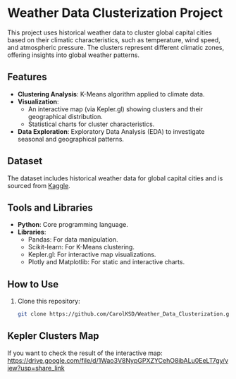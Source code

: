 # Weather Data Clusterization Project

This project uses historical weather data to cluster global capital cities based on their climatic characteristics, such as temperature, wind speed, and atmospheric pressure. The clusters represent different climatic zones, offering insights into global weather patterns.

## Features
- **Clustering Analysis**: K-Means algorithm applied to climate data.
- **Visualization**:
  - An interactive map (via Kepler.gl) showing clusters and their geographical distribution.
  - Statistical charts for cluster characteristics.
- **Data Exploration**: Exploratory Data Analysis (EDA) to investigate seasonal and geographical patterns.

## Dataset
The dataset includes historical weather data for global capital cities and is sourced from [Kaggle](https://www.kaggle.com/datasets/balabaskar/historical-weather-data-of-all-country-capitals).

## Tools and Libraries
- **Python**: Core programming language.
- **Libraries**:
  - Pandas: For data manipulation.
  - Scikit-learn: For K-Means clustering.
  - Kepler.gl: For interactive map visualizations.
  - Plotly and Matplotlib: For static and interactive charts.

## How to Use
1. Clone this repository:
   ```bash
   git clone https://github.com/CarolKSD/Weather_Data_Clusterization.git

## Kepler Clusters Map
If you want to check the result of the interactive map:
https://drive.google.com/file/d/1Wao3V8NypGPXZYCehO8ibALu0EeLT7gy/view?usp=share_link
